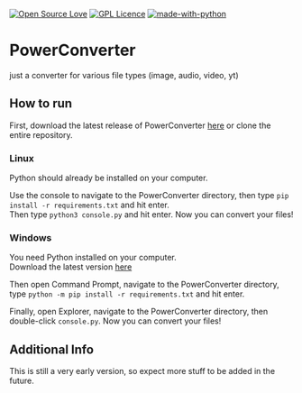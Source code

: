 [![Open Source Love](https://badges.frapsoft.com/os/v1/open-source.svg?v=103)](https://github.com/ellerbrock/open-source-badges/)
[![GPL Licence](https://badges.frapsoft.com/os/gpl/gpl.svg?v=103)](https://opensource.org/licenses/GPL-3.0/)
[![made-with-python](https://img.shields.io/badge/Made%20with-Python-1f425f.svg)](https://www.python.org/)

# PowerConverter
just a converter for various file types (image, audio, video, yt)

## How to run

First, download the latest release of PowerConverter [here](https://github.com/kkb3st/PowerConverter/releases/) or clone the entire repository.

### Linux 
Python should already be installed on your computer. 

Use the console to navigate to the PowerConverter directory, then type `pip install -r requirements.txt` and hit enter. \
Then type `python3 console.py` and hit enter. Now you can convert your files!

### Windows
You need Python installed on your computer. \
Download the latest version [here](https://www.python.org/downloads/) 

Then open Command Prompt, navigate to the PowerConverter directory, type `python -m pip install -r requirements.txt` and hit enter. 

Finally, open Explorer, navigate to the PowerConverter directory, then double-click `console.py`. Now you can convert your files! 


## Additional Info
This is still a very early version, so expect more stuff to be added in the future.
